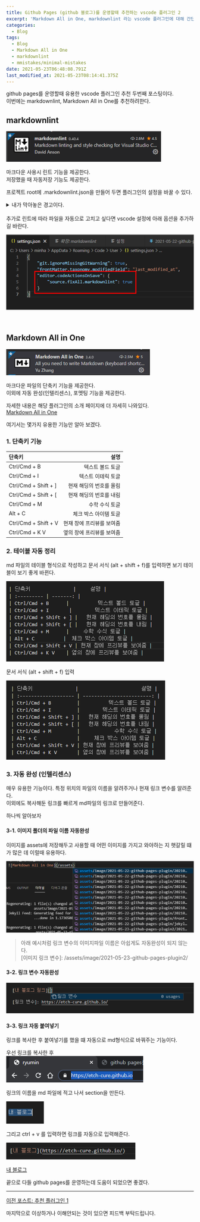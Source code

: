 ```yaml
---
title: Github Pages (github 블로그)를 운영할때 추천하는 vscode 플러그인 2
excerpt: 'Markdown All in One, markdownlint 라는 vscode 플러그인에 대해 간단한 사용법'
categories:
  - Blog
tags:
  - Blog
  - Markdown All in One
  - markdownlint
  - mmistakes/minimal-mistakes
date: 2021-05-23T06:48:08.791Z
last_modified_at: 2021-05-23T08:14:41.375Z
---
```


github pages를 운영할때 유용한 vscode 플러그인 추천 두번째 포스팅이다.  
이번에는 markdownlint, Markdown All in One를 추천하려한다.  

## markdownlint

![markdownlint](/assets/image/2021-05-23-github-pages-plugin2/20210523_155435.png)

마크다운 사용시 린트 기능을 제공한다.  
저장했을 때 자동저장 기능도 제공한다.  

프로젝트 root에 .markdownlint.json을 만들어 두면 플러그인의 설정을 바꿀 수 있다.  

<details>
<summary>내가 막아놓은 경고이다.</summary>
<div markdown="1">

![markdownlint](/assets/image/2021-05-23-github-pages-plugin2/20210523_155849.png)

| 옵션         |                                  설명 |
| :----------- | ------------------------------------: |
| MD013: false |                   Line 길이 제한 해제 |
| MD033: false | 마크다운 파일내에 html 태그 사용 가능 |

</div>
</details>

<br>
추가로 린트에 따라 파일을 자동으로 고치고 싶다면  
vscode 설정에 아래 옵션을 추가하길 바란다.  

![markdownlint](/assets/image/2021-05-23-github-pages-plugin2/20210523_161044.png)

<br>

## Markdown All in One

![Markdown All in One](/assets/image/2021-05-23-github-pages-plugin2/20210523_161203.png)

마크다운 파일의 단축키 기능을 제공한다.  
이외에 자동 완성(인텔리센스), 포멧팅 기능을 제공한다.  

자세한 내용은 해당 플러그인의 소개 페이지에 더 자세히 나와있다.  
[Markdown All in One](https://marketplace.visualstudio.com/items?itemName=yzhang.markdown-all-in-one)

여기서는 몇가지 유용한 기능만 알아 보겠다.

### 1. 단축키 기능

| 단축키               |                      설명 |
| :------------------- | ------------------------: |
| Ctrl/Cmd + B         |          텍스트 볼드 토글 |
| Ctrl/Cmd + I         |        텍스트 이테릭 토글 |
| Ctrl/Cmd + Shift + ] |   현재 해딩의 번호를 올림 |
| Ctrl/Cmd + Shift + [ |   현재 해딩의 번호를 내림 |
| Ctrl/Cmd + M         |            수학 수식 토글 |
| Alt + C              |     체크 박스 아이템 토글 |
| Ctrl/Cmd + Shift + V | 현재 창에 프리뷰를 보여줌 |
| Ctrl/Cmd + K V       | 옆의 창에 프리뷰를 보여줌 |

### 2. 테이블 자동 정리

md 파일의 테이블 형식으로 작성하고 문서 서식 (alt + shift + f)를 입력하면
보기 테이블이 보기 좋게 바뀐다.

![Markdown All in One](/assets/image/2021-05-23-github-pages-plugin2/20210523_162510.png)

문서 서식 (alt + shift + f) 입력

![Markdown All in One](/assets/image/2021-05-23-github-pages-plugin2/20210523_162559.png)

### 3. 자동 완성 (인텔리센스)

매우 유용한 기능이다.
특정 위치의 파일의 이름을 알려주거나 현재 링크 변수를 알려준다.  
이외에도 복사해둔 링크를 빠르게 md파일의 링크로 만들어준다.  

하나씩 알아보자  

#### 3-1. 이미지 폴더의 파일 이름 자동완성

이미지를 assets에 저장해두고 사용할 때 어떤 이미지를 가지고 와야하는 지 햇갈릴 떄가 많은 데 이럴때 유용하다.  

![Markdown All in One](/assets/image/2021-05-23-github-pages-plugin2/20210523_163434.png)

> 아래 예시처럼 링크 변수의 이미지파일 이름은 아쉽게도 자동완성이 되지 않는다.  
> [이미지 링크 변수]: /assets/image/2021-05-23-github-pages-plugin2/

#### 3-2. 링크 변수 자동완성

![Markdown All in One](/assets/image/2021-05-23-github-pages-plugin2/20210523_163629.png)

#### 3-3. 링크 자동 붙여넣기

링크를 복사한 후 붙여넣기를 했을 떄 자동으로 md형식으로 바꿔주는 기능이다.  

우선 링크를 복사한 후  
![Markdown All in One](/assets/image/2021-05-23-github-pages-plugin2/20210523_164237.png)

링크의 이름을 md 파일에 적고 나서 section을 만든다.

![Markdown All in One](/assets/image/2021-05-23-github-pages-plugin2/20210523_164509.png)

그리고 ctrl + v 를 입력하면 링크를 자동으로 입력해준다.  

![Markdown All in One](/assets/image/2021-05-23-github-pages-plugin2/20210523_164620.png)

[내 블로그](https://etch-cure.github.io/)

끝으로 다들 github pages를 운영하는데 도움이 되었으면 좋겠다.  

---

[이전 포스트: 추천 플러그인 1](../github-pages-plugin/)

마지막으로 이상하거나 이해안되는 것이 있으면 피드백 부탁드립니다.

